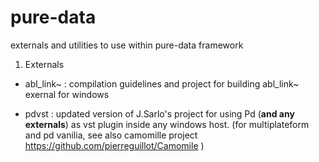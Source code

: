# pure-data
externals and utilities to use within pure-data framework

1) Externals
* abl_link~ : compilation guidelines and project for building abl_link~ exernal for windows

* pdvst : updated version of J.Sarlo's project for using Pd (**and any externals**) as vst plugin inside any windows host. (for multiplateform and pd vanilia, see also camomille project https://github.com/pierreguillot/Camomile ) 

